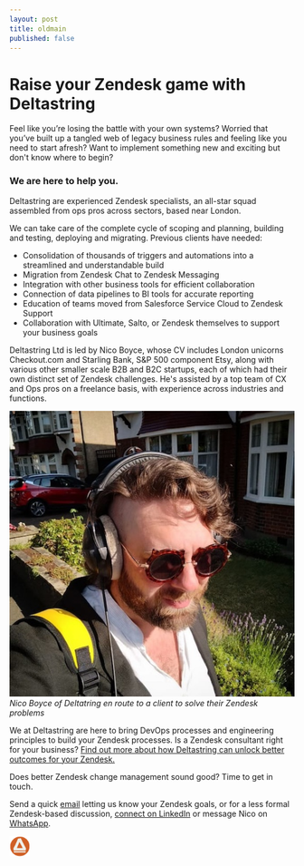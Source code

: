 ```yaml
---
layout: post
title: oldmain
published: false
---
```


<h1>Raise your Zendesk game with Deltastring</h1>

<p>Feel like you’re losing the battle with your own systems? Worried that you’ve built up a tangled web of legacy business rules and feeling like you need to start afresh? Want to implement something new and exciting but don't know where to begin?</p>

<h3>We are here to help you.</h3>

<p>Deltastring are experienced Zendesk specialists, an all-star squad assembled from ops pros across sectors, based near London.</p>

<p>We can take care of the complete cycle of scoping and planning, building and testing, deploying and migrating. Previous clients have needed:
  <ul>
    <li>Consolidation of thousands of triggers and automations into a streamlined and understandable build</li>
    <li>Migration from Zendesk Chat to Zendesk Messaging</li>
    <li>Integration with other business tools for efficient collaboration</li>
    <li>Connection of data pipelines to BI tools for accurate reporting</li>
    <li>Education of teams moved from Salesforce Service Cloud to Zendesk Support</li>
    <li>Collaboration with Ultimate, Salto, or Zendesk themselves to support your business goals</li>
  </ul></p>

<p>Deltastring Ltd is led by Nico Boyce, whose CV includes London unicorns Checkout.com and Starling Bank, S&P 500 component Etsy, along with various other smaller scale B2B and B2C startups, each of which had their own distinct set of Zendesk challenges. He's assisted by a top team of CX and Ops pros on a freelance basis, with experience across industries and functions.</p>

<p><img src="/public/img/nico-en-route.jpeg" alt="Nico Boyce of Deltastring en route to a client to solve their Zendesk problems">
<em>Nico Boyce of Deltatring en route to a client to solve their Zendesk problems</em></p>

<p>We at Deltastring are here to bring DevOps processes and engineering principles to build your Zendesk processes. Is a Zendesk consultant right for your business? <a href="https://deltastring.com/2024/05/22/unlock-zendesk-with-deltastring/">Find out more about how Deltastring can unlock better outcomes for your Zendesk.</a></p>

<p>Does better Zendesk change management sound good? Time to get in touch.</p>

<p>Send a quick <a href="mailto:{{ site.email }}">email</a> letting us know your Zendesk goals, or for a less formal Zendesk-based discussion, <a href="https://www.linkedin.com/in/nicoboyce/">connect on LinkedIn</a> or message Nico on <a href="https://wa.me/447596476097">WhatsApp</a>.</p>
<img src="/public/img/delta.png" width="36" height="36">